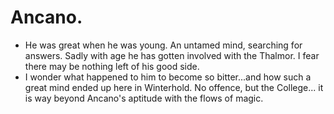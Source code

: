 # Ancano.

- He was great when he was young. An untamed mind, searching for answers. Sadly with age he has gotten involved with the Thalmor. I fear there may be nothing left of his good side.
- I wonder what happened to him to become so bitter...and how such a great mind ended up here in Winterhold. No offence, but the College... it is way beyond Ancano's aptitude with the flows of magic.
